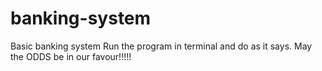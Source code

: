 # banking-system
Basic banking system
Run the program in terminal and do as it says.
May the ODDS be in our favour!!!!!
